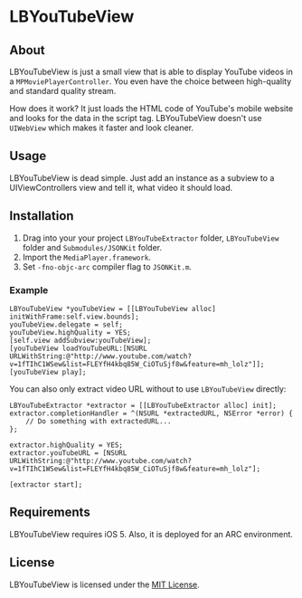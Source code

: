# LBYouTubeView

## About
LBYouTubeView is just a small view that is able to display YouTube videos in a `MPMoviePlayerController`. You even have the choice between high-quality and standard quality stream.

How does it work? It just loads the HTML code of YouTube's mobile website and looks for the data in the script tag. LBYouTubeView doesn't use `UIWebView` which makes it faster and look cleaner.

## Usage
LBYouTubeView is dead simple. Just add an instance as a subview to a UIViewControllers view and tell it, what video it should load.

## Installation
1. Drag into your your project `LBYouTubeExtractor` folder, `LBYouTubeView` folder and `Submodules/JSONKit` folder.
2. Import the `MediaPlayer.framework`.
3. Set `-fno-objc-arc` compiler flag to `JSONKit.m`.

### Example

```objc
LBYouTubeView *youTubeView = [[LBYouTubeView alloc] initWithFrame:self.view.bounds];
youTubeView.delegate = self;
youTubeView.highQuality = YES;
[self.view addSubview:youTubeView];
[youTubeView loadYouTubeURL:[NSURL URLWithString:@"http://www.youtube.com/watch?v=1fTIhC1WSew&list=FLEYfH4kbq85W_CiOTuSjf8w&feature=mh_lolz"]];
[youTubeView play];
```

You can also only extract video URL without to use `LBYouTubeView` directly:

```objc
LBYouTubeExtractor *extractor = [[LBYouTubeExtractor alloc] init];
extractor.completionHandler = ^(NSURL *extractedURL, NSError *error) {
	// Do something with extractedURL...
};

extractor.highQuality = YES;
extractor.youTubeURL = [NSURL URLWithString:@"http://www.youtube.com/watch?v=1fTIhC1WSew&list=FLEYfH4kbq85W_CiOTuSjf8w&feature=mh_lolz"];

[extractor start];
```

## Requirements
LBYouTubeView requires iOS 5. Also, it is deployed for an ARC environment.

## License
LBYouTubeView is licensed under the [MIT License](http://opensource.org/licenses/mit-license.php). 
